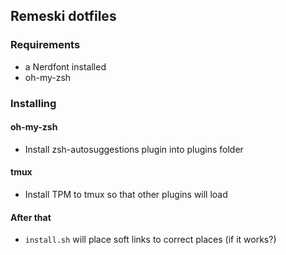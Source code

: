 ## Remeski dotfiles

### Requirements

- a Nerdfont installed
- oh-my-zsh

### Installing

#### oh-my-zsh

- Install zsh-autosuggestions plugin into plugins folder

#### tmux 

- Install TPM to tmux so that other plugins will load

#### After that

- `install.sh` will place soft links to correct places (if it works?)

